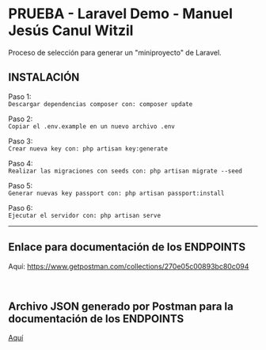 # PRUEBA - Laravel Demo - Manuel Jesús Canul Witzil


Proceso de selección para generar un "miniproyecto" de Laravel.

## INSTALACIÓN
Paso 1: <br>
`Descargar dependencias composer con: composer update` <br/>

Paso 2: <br>
`Copiar el .env.example en un nuevo archivo .env` <br/>

Paso 3: <br>
`Crear nueva key con: php artisan key:generate` <br/>

Paso 4: <br>
`Realizar las migraciones con seeds con: php artisan migrate --seed` <br/>

Paso 5: <br>
`Generar nuevas key passport con: php artisan passport:install` <br/>

Paso 6: <br>
`Ejecutar el servidor con: php artisan serve` <br/>
___

## Enlace para documentación de los ENDPOINTS
Aquí: https://www.getpostman.com/collections/270e05c00893bc80c094

<br>

## Archivo JSON generado por Postman para la documentación de los ENDPOINTS
[Aquí](/postman/PRUEBAS_DANYSOFT.postman_collection.json)
